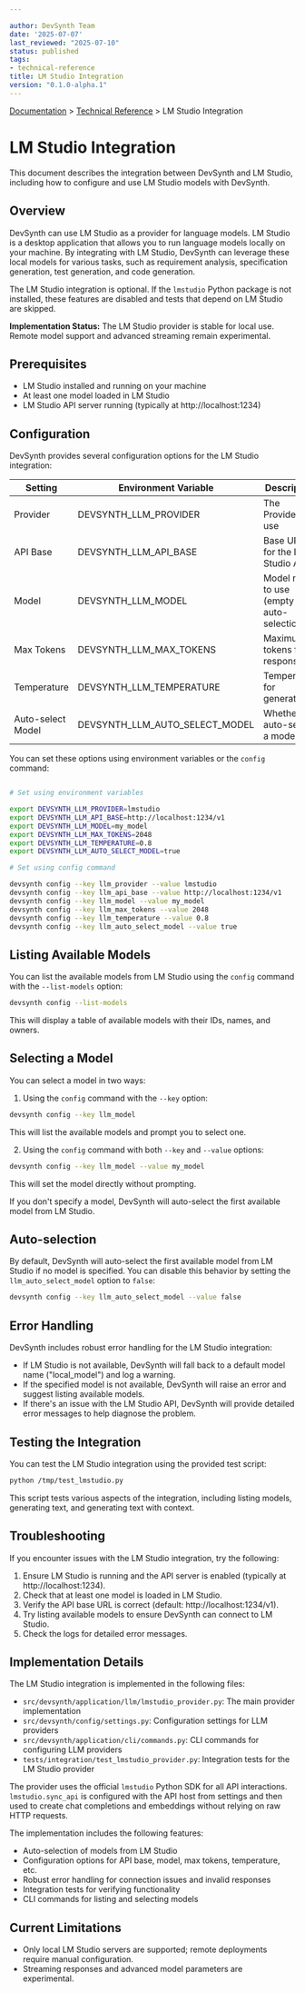```yaml
---

author: DevSynth Team
date: '2025-07-07'
last_reviewed: "2025-07-10"
status: published
tags:
- technical-reference
title: LM Studio Integration
version: "0.1.0-alpha.1"
---
```

<div class="breadcrumbs">
<a href="../index.md">Documentation</a> &gt; <a href="index.md">Technical Reference</a> &gt; LM Studio Integration
</div>

# LM Studio Integration

This document describes the integration between DevSynth and LM Studio, including how to configure and use LM Studio models with DevSynth.

## Overview

DevSynth can use LM Studio as a provider for language models. LM Studio is a desktop application that allows you to run language models locally on your machine. By integrating with LM Studio, DevSynth can leverage these local models for various tasks, such as requirement analysis, specification generation, test generation, and code generation.

The LM Studio integration is optional. If the `lmstudio` Python package is not installed, these features are disabled and tests that depend on LM Studio are skipped.

**Implementation Status:** The LM Studio provider is stable for local use. Remote model support and advanced streaming remain experimental.

## Prerequisites

- LM Studio installed and running on your machine
- At least one model loaded in LM Studio
- LM Studio API server running (typically at http://localhost:1234)

## Configuration

DevSynth provides several configuration options for the LM Studio integration:

| Setting | Environment Variable | Description | Default Value |
|---------|---------------------|-------------|---------------|
| Provider | DEVSYNTH_LLM_PROVIDER | The Provider to use | "lmstudio" |
| API Base | DEVSYNTH_LLM_API_BASE | Base URL for the LM Studio API | "http://localhost:1234/v1" |
| Model | DEVSYNTH_LLM_MODEL | Model name to use (empty for auto-selection) | "" |
| Max Tokens | DEVSYNTH_LLM_MAX_TOKENS | Maximum tokens for responses | 1024 |
| Temperature | DEVSYNTH_LLM_TEMPERATURE | Temperature for generation | 0.7 |
| Auto-select Model | DEVSYNTH_LLM_AUTO_SELECT_MODEL | Whether to auto-select a model | true |

You can set these options using environment variables or the `config` command:

```bash

# Set using environment variables

export DEVSYNTH_LLM_PROVIDER=lmstudio
export DEVSYNTH_LLM_API_BASE=http://localhost:1234/v1
export DEVSYNTH_LLM_MODEL=my_model
export DEVSYNTH_LLM_MAX_TOKENS=2048
export DEVSYNTH_LLM_TEMPERATURE=0.8
export DEVSYNTH_LLM_AUTO_SELECT_MODEL=true

# Set using config command

devsynth config --key llm_provider --value lmstudio
devsynth config --key llm_api_base --value http://localhost:1234/v1
devsynth config --key llm_model --value my_model
devsynth config --key llm_max_tokens --value 2048
devsynth config --key llm_temperature --value 0.8
devsynth config --key llm_auto_select_model --value true
```

## Listing Available Models

You can list the available models from LM Studio using the `config` command with the `--list-models` option:

```bash
devsynth config --list-models
```

This will display a table of available models with their IDs, names, and owners.

## Selecting a Model

You can select a model in two ways:

1. Using the `config` command with the `--key` option:

```bash
devsynth config --key llm_model
```

This will list the available models and prompt you to select one.

2. Using the `config` command with both `--key` and `--value` options:

```bash
devsynth config --key llm_model --value my_model
```

This will set the model directly without prompting.

If you don't specify a model, DevSynth will auto-select the first available model from LM Studio.

## Auto-selection

By default, DevSynth will auto-select the first available model from LM Studio if no model is specified. You can disable this behavior by setting the `llm_auto_select_model` option to `false`:

```bash
devsynth config --key llm_auto_select_model --value false
```

## Error Handling

DevSynth includes robust error handling for the LM Studio integration:

- If LM Studio is not available, DevSynth will fall back to a default model name ("local_model") and log a warning.
- If the specified model is not available, DevSynth will raise an error and suggest listing available models.
- If there's an issue with the LM Studio API, DevSynth will provide detailed error messages to help diagnose the problem.

## Testing the Integration

You can test the LM Studio integration using the provided test script:

```bash
python /tmp/test_lmstudio.py
```

This script tests various aspects of the integration, including listing models, generating text, and generating text with context.

## Troubleshooting

If you encounter issues with the LM Studio integration, try the following:

1. Ensure LM Studio is running and the API server is enabled (typically at http://localhost:1234).
2. Check that at least one model is loaded in LM Studio.
3. Verify the API base URL is correct (default: http://localhost:1234/v1).
4. Try listing available models to ensure DevSynth can connect to LM Studio.
5. Check the logs for detailed error messages.

## Implementation Details

The LM Studio integration is implemented in the following files:

- `src/devsynth/application/llm/lmstudio_provider.py`: The main provider implementation
- `src/devsynth/config/settings.py`: Configuration settings for LLM providers
- `src/devsynth/application/cli/commands.py`: CLI commands for configuring LLM providers
- `tests/integration/test_lmstudio_provider.py`: Integration tests for the LM Studio provider

The provider uses the official `lmstudio` Python SDK for all API interactions.
`lmstudio.sync_api` is configured with the API host from settings and then used
to create chat completions and embeddings without relying on raw HTTP requests.

The implementation includes the following features:

- Auto-selection of models from LM Studio
- Configuration options for API base, model, max tokens, temperature, etc.
- Robust error handling for connection issues and invalid responses
- Integration tests for verifying functionality
- CLI commands for listing and selecting models

## Current Limitations

- Only local LM Studio servers are supported; remote deployments require manual configuration.
- Streaming responses and advanced model parameters are experimental.
